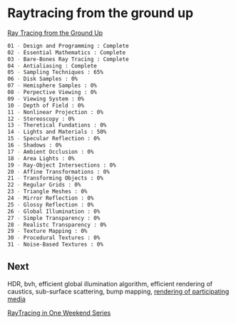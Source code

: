 Raytracing from the ground up
=============================

[Ray Tracing from the Ground Up](http://www.raytracegroundup.com/)
```bash
01 - Design and Programming : Complete
02 - Essential Mathematics : Complete
03 - Bare-Bones Ray Tracing : Complete
04 - Antialiasing : Complete
05 - Sampling Techniques : 65%
06 - Disk Samples : 0%
07 - Hemisphere Samples : 0%
08 - Perpective Viewing : 0%
09 - Viewing System : 0%
10 - Depth of Field : 0%
11 - Nonlinear Projection : 0%
12 - Stereoscopy : 0%
13 - Theretical Fundations : 0%
14 - Lights and Materials : 50%
15 - Specular Reflection : 0%
16 - Shadows : 0%
17 - Ambient Occlusion : 0%
18 - Area Lights : 0%
19 - Ray-Object Intersections : 0%
20 - Affine Transformations : 0%
21 - Transforming Objects : 0%
22 - Regular Grids : 0%
23 - Triangle Meshes : 0%
24 - Mirror Reflection : 0%
25 - Glossy Reflection : 0%
26 - Global Illumination : 0%
27 - Simple Transparency : 0%
28 - Realistc Transparency : 0%
29 - Texture Mapping : 0%
30 - Procedural Textures : 0%
31 - Noise-Based Textures : 0%
```

Next
----
HDR, bvh, efficient global illumination algorithm,
efficient rendering of caustics, sub-surface scattering,
bump mapping, [rendering of participating media](https://patapom.com/topics/Revision2013/Revision%202013%20-%20Real-time%20Volumetric%20Rendering%20Course%20Notes.pdf)

[RayTracing in One Weekend Series](https://raytracing.github.io/)

